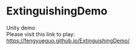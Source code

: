 # ExtinguishingDemo
Unity demo</br>
Please visit this link to play: https://fengyueguo.github.io/ExtinguishingDemo/
